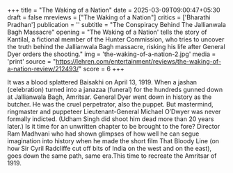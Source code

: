 +++
title = "The Waking of a Nation"
date = 2025-03-09T09:00:47+05:30
draft = false
mreviews = ["The Waking of a Nation"]
critics = ['Bharathi Pradhan']
publication = ''
subtitle = "The Conspiracy Behind The Jallianwala Bagh Massacre"
opening = "The Waking of a Nation' tells the story of Kantilal, a fictional member of the Hunter Commission, who tries to uncover the truth behind the Jallianwala Bagh massacre, risking his life after General Dyer orders the shooting."
img = 'the-waking-of-a-nation-2.jpg'
media = 'print'
source = "https://lehren.com/entertainment/reviews/the-waking-of-a-nation-review/212493/"
score = 6
+++

It was a blood splattered Baisakhi on April 13, 1919. When a jashan (celebration) turned into a janazaa (funeral) for the hundreds gunned down at Jallianwala Bagh, Amritsar. General Dyer went down in history as the butcher. He was the cruel perpetrator, also the puppet. But mastermind, ringmaster and puppeteer Lieutenant-General Michael O’Dwyer was never formally indicted. (Udham Singh did shoot him dead more than 20 years later.) Is it time for an unwritten chapter to be brought to the fore? Director Ram Madhvani who had shown glimpses of how well he can segue imagination into history when he made the short film That Bloody Line (on how Sir Cyril Radcliffe cut off bits of India on the west and on the east), goes down the same path, same era.This time to recreate the Amritsar of 1919.
